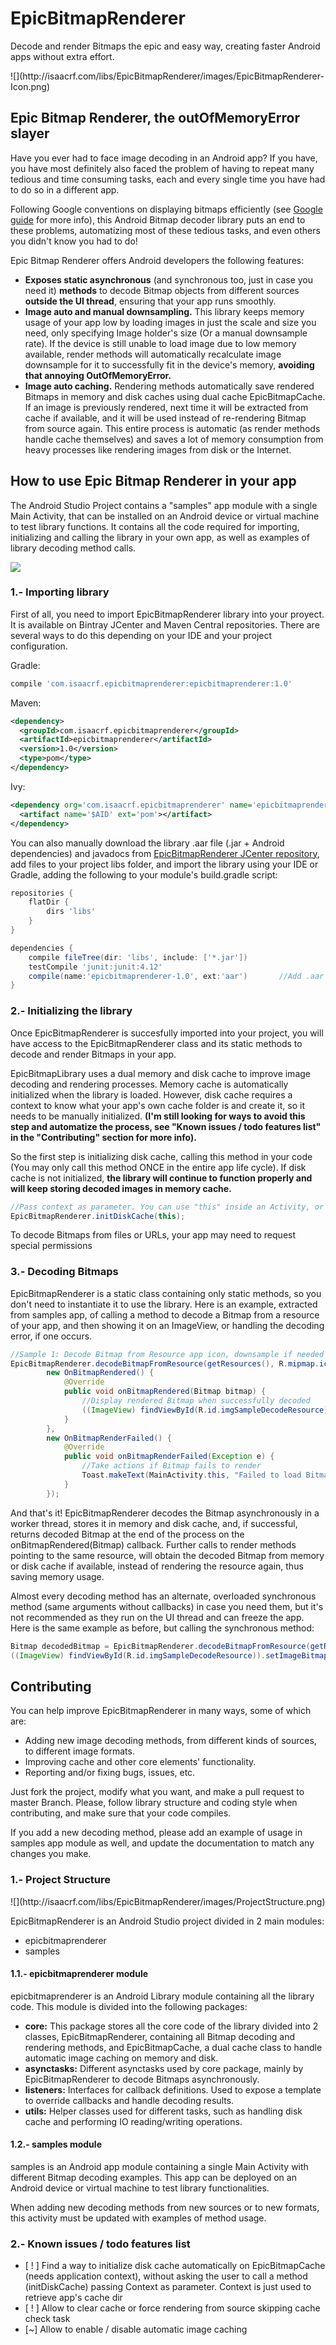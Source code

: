 # EpicBitmapRenderer
<p>
Decode and render Bitmaps the epic and easy way, creating faster Android apps without extra effort.
</p>
![](http://isaacrf.com/libs/EpicBitmapRenderer/images/EpicBitmapRenderer-Icon.png)

<h2>Epic Bitmap Renderer, the outOfMemoryError slayer</h2>
<p>
Have you ever had to face image decoding in an Android app? If you have, you have most definitely also faced the problem of having to repeat many tedious and time consuming tasks, each and every single time you have had to do so in a different app.
</p>
<p>
Following Google conventions on displaying bitmaps efficiently
(see <a href="https://developer.android.com/training/displaying-bitmaps/index.html?hl=es">Google guide</a> for more info), this Android Bitmap decoder library puts an end to these problems, automatizing most of these tedious tasks, and even others you didn't know you had to do!
</p>
<p>
Epic Bitmap Renderer offers Android developers the following features:
</p>
<ul>
    <li>
        <b>Exposes static asynchronous</b> (and synchronous too, just in case you need it) <b>methods</b> to decode Bitmap objects from different sources <b>outside the UI thread</b>, ensuring that your app runs smoothly.
    </li>
    <li>
        <b>Image auto and manual downsampling.</b> This library keeps memory usage of your app low by loading images in just the scale and size you need, only specifying Image holder's size (Or a manual downsample rate). If the device is still unable to load image due to low memory available, render methods will automatically recalculate image downsample for it to successfully fit in the device's memory, <b>avoiding that annoying OutOfMemoryError.</b>
    </li>
    <li>
        <b>Image auto caching.</b> Rendering methods automatically save rendered Bitmaps in memory and disk caches using dual cache EpicBitmapCache. If an image is previously rendered, next time it will be extracted from cache if available, and it will be used instead of re-rendering Bitmap from source again. This entire process is automatic (as render methods handle cache themselves) and saves a lot of memory consumption from heavy processes like rendering images from disk or the Internet.
    </li>
</ul>

<h2>How to use Epic Bitmap Renderer in your app</h2>

The Android Studio Project contains a "samples" app module with a single Main Activity, that can be installed on an Android device or virtual machine to test library functions. It contains all the code required for importing, initializing and calling the library in your own app, as well as examples of library decoding method calls.

![](http://isaacrf.com/libs/EpicBitmapRenderer/images/SamplesApp.png)

<h3>1.- Importing library</h3>
<p>First of all, you need to import EpicBitmapRenderer library into your proyect. It is available on Bintray JCenter and Maven Central repositories. There are several ways to do this depending on your IDE and your project configuration.</p>

Gradle:
```groovy
compile 'com.isaacrf.epicbitmaprenderer:epicbitmaprenderer:1.0'
```

Maven:
```xml
<dependency>
  <groupId>com.isaacrf.epicbitmaprenderer</groupId>
  <artifactId>epicbitmaprenderer</artifactId>
  <version>1.0</version>
  <type>pom</type>
</dependency>
```

Ivy:
```xml
<dependency org='com.isaacrf.epicbitmaprenderer' name='epicbitmaprenderer' rev='1.0'>
  <artifact name='$AID' ext='pom'></artifact>
</dependency>
```

You can also manually download the library .aar file (.jar + Android dependencies) and javadocs from [EpicBitmapRenderer JCenter repository][1], add files to your project libs folder, and import the library using your IDE or Gradle, adding the following to your module's build.gradle script:

```groovy
repositories {
    flatDir {
        dirs 'libs'
    }
}

dependencies {
    compile fileTree(dir: 'libs', include: ['*.jar'])
    testCompile 'junit:junit:4.12'
    compile(name:'epicbitmaprenderer-1.0', ext:'aar')       //Add .aar file to libs/ and use folder as repository
}
```

<h3>2.- Initializing the library</h3>
<p>Once EpicBitmapRenderer is succesfully imported into your project, you will have access to the EpicBitmapRenderer class and its static methods to decode and render Bitmaps in your app.</p>

<p>EpicBitmapLibrary uses a dual memory and disk cache to improve image decoding and rendering processes. Memory cache is automatically initialized when the library is loaded. However, disk cache requires a context to know what your app's own cache folder is and create it, so it needs to be manually initialized. <b>(I'm still looking for ways to avoid this step and automatize the process, see "Known issues / todo features list" in the "Contributing" section for more info).</b></p>

<p>So the first step is initializing disk cache, calling this method in your code (You may only call this method ONCE in the entire app life cycle). If disk cache is not initialized, <b>the library will continue to function properly and will keep storing decoded images in memory cache.</b></p>

```java
//Pass context as parameter. You can use "this" inside an Activity, or "ActivityName.this" in other levels 
EpicBitmapRenderer.initDiskCache(this);
```

<p>To decode Bitmaps from files or URLs, your app may need to request special permissions</p>

<h3>3.- Decoding Bitmaps</h3>
<p>EpicBitmapRenderer is a static class containing only static methods, so you don't need to instantiate it to use the library. Here is an example, extracted from samples app, of calling a method to decode a Bitmap from a resource of your app, and then showing it on an ImageView, or handling the decoding error, if one occurs.</p>

```java
//Sample 1: Decode Bitmap from Resource app icon, downsample if needed to fit in 200x200 ImageView,  (Async)
EpicBitmapRenderer.decodeBitmapFromResource(getResources(), R.mipmap.ic_launcher, 200, 200,
        new OnBitmapRendered() {
            @Override
            public void onBitmapRendered(Bitmap bitmap) {
                //Display rendered Bitmap when successfully decoded
                ((ImageView) findViewById(R.id.imgSampleDecodeResource)).setImageBitmap(bitmap);
            }
        },
        new OnBitmapRenderFailed() {
            @Override
            public void onBitmapRenderFailed(Exception e) {
                //Take actions if Bitmap fails to render
                Toast.makeText(MainActivity.this, "Failed to load Bitmap from Resource: " + e.getMessage(), Toast.LENGTH_SHORT).show();
            }
        });
```

And that's it! EpicBitmapRenderer decodes the Bitmap asynchronously in a worker thread, stores it in memory and disk cache, and, if successful, returns decoded Bitmap at the end of the process on the onBitmapRendered(Bitmap) callback. Further calls to render methods pointing to the same resource, will obtain the decoded Bitmap from memory or disk cache if available, instead of rendering the resource again, thus saving memory usage.

Almost every decoding method has an alternate, overloaded synchronous method (same arguments without callbacks) in case you need them, but it's not recommended as they run on the UI thread and can freeze the app. Here is the same example as before, but calling the synchronous method:

```java
Bitmap decodedBitmap = EpicBitmapRenderer.decodeBitmapFromResource(getResources(), R.mipmap.ic_launcher, 200, 200);
((ImageView) findViewById(R.id.imgSampleDecodeResource)).setImageBitmap(decodedBitmap);
```

<h2>Contributing</h2>
<p>You can help improve EpicBitmapRenderer in many ways, some of which are:</p>
<ul>
    <li>Adding new image decoding methods, from different kinds of sources, to different image formats.</li>
    <li>Improving cache and other core elements' functionality.</li>
    <li>Reporting and/or fixing bugs, issues, etc.</li>
</ul>

<p>Just fork the project, modify what you want, and make a pull request to master Branch. Please, follow library structure and coding style when contributing, and make sure that your code compiles.</p>

<p>If you add a new decoding method, please add an example of usage in samples app module as well, and update the documentation to match any changes you make.</p>

<h3>1.- Project Structure</h3>
![](http://isaacrf.com/libs/EpicBitmapRenderer/images/ProjectStructure.png)

<p>EpicBitmapRenderer is an Android Studio project divided in 2 main modules:</p>
<ul>
    <li>epicbitmaprenderer</li>
    <li>samples</li>
</ul>

<h4>1.1.- epicbitmaprenderer module</h4>
<p>epicbitmaprenderer is an Android Library module containing all the library code. This module is divided into the following packages:</p>
<ul>
    <li><b>core:</b> This package stores all the core code of the library divided into 2 classes, EpicBitmapRenderer, containing all Bitmap decoding and rendering methods, and EpicBitmapCache, a dual cache class to handle automatic image caching on memory and disk.</li>
    <li><b>asynctasks:</b> Different asynctasks used by core package, mainly by EpicBitmapRenderer to decode Bitmaps asynchronously.</li>
    <li><b>listeners:</b> Interfaces for callback definitions. Used to expose a template to override callbacks and handle decoding results.</li>
    <li><b>utils:</b> Helper classes used for different tasks, such as handling disk cache and performing IO reading/writing operations.</li>
</ul>

<h4>1.2.- samples module</h4>
<p>samples is an Android app module containing a single Main Activity with different Bitmap decoding examples. This app can be deployed on an Android device or virtual machine to test library functionalities.</p>

<p>When adding new decoding methods from new sources or to new formats, this activity must be updated with examples of method usage.</p>

<h3>2.- Known issues / todo features list</h3>
<ul>
    <li>[ ! ] Find a way to initialize disk cache automatically on EpicBitmapCache (needs application context), without asking the user to call a method (initDiskCache) passing Context as parameter. Context is just used to retrieve app's cache dir</li>
    <li>[ ! ] Allow to clear cache or force rendering from source skipping cache check task</li>
    <li>[~] Allow to enable / disable automatic image caching</li>
</ul>

[1]: https://bintray.com/isaacrf/maven/EpicBitmapRenderer/1.0

